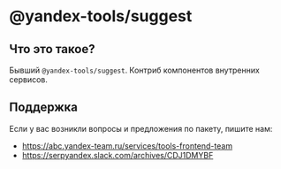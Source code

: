 # @yandex-tools/suggest

## Что это такое?

Бывший `@yandex-tools/suggest`.
Контриб компонентов внутренних сервисов.

## Поддержка

 Если у вас возникли вопросы и предложения по пакету, пишите нам:

- https://abc.yandex-team.ru/services/tools-frontend-team
- https://serpyandex.slack.com/archives/CDJ1DMYBF
